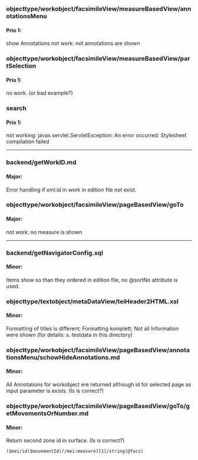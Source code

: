 
### objecttype/workobject/facsimileView/measureBasedView/annotationsMenu
#### Prio 1: 
show Annotations not work: not annotations are shown

### objecttype/workobject/facsimileView/measureBasedView/partSelection
#### Prio 1: 
no work. (or bad example?)

### search
#### Prio 1: 
not working: 
javax.servlet.ServletException:
An error occurred: Stylesheet compilation failed

--------------------

### backend/getWorkID.md
#### Major: 
Error handling if xml:id in work in edition file not exist.

### objecttype/workobject/facsimileView/pageBasedView/goTo
#### Major: 
not work: no measure is shown

--------------------

### backend/getNavigatorConfig.xql
#### Minor: 
Items show so than they ordered in edition file, no @sortNo attribute is used.

### objecttype/textobject/metaDataView/teiHeader2HTML.xsl
#### Minor:
Formatting of titles is different;
Formatting komplett;
Not all Information were shown
(for details: s. testdata in this directory)

### objecttype/workobject/facsimileView/pageBasedView/annotationsMenu/schowHideAnnotations.md
#### Minor:
All Annotations for workobject ere returned although id for selected page as input parameter is exists. (Is is correct?)

### objecttype/workobject/facsimileView/pageBasedView/goTo/getMovementsOrNumber.md
#### Minor:
Return second zone id in surface. (Is is correct?)
```
($mei/id($movementId)//mei:measure)[1]/string(@facs)
```



